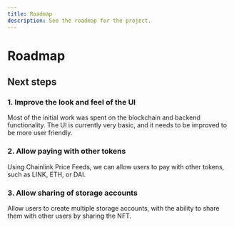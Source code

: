 ```yaml
---
title: Roadmap
description: See the roadmap for the project.
---
```


# Roadmap

## Next steps

### 1. Improve the look and feel of the UI

Most of the initial work was spent on the blockchain and backend functionality. The UI is currently very basic, and it needs to be improved to be more user friendly.

### 2. Allow paying with other tokens

Using Chainlink Price Feeds, we can allow users to pay with other tokens, such as LINK, ETH, or DAI.

### 3. Allow sharing of storage accounts

Allow users to create multiple storage accounts, with the ability to share them with other users by sharing the NFT.
